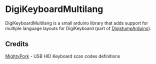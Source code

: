 # DigiKeyboardMultilang
DigiKeyboardMultilang is a small arduino library that adds support for multiple
language layouts for DigiKeyboard 
(part of [DigistumpArduino](https://github.com/digistump/DigistumpArduino)).

## Credits
[MightyPork](https://github.com/MightyPork) - USB HID Keyboard scan codes definitions